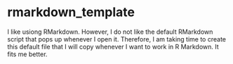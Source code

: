 # rmarkdown_template
I  like usiong RMarkdown. However, I do not like the default RMarkdown script that pops up whenever I open it. Therefore, I am taking time to create this default file that I will copy whenever I want to work in R Markdown. It fits me better.
